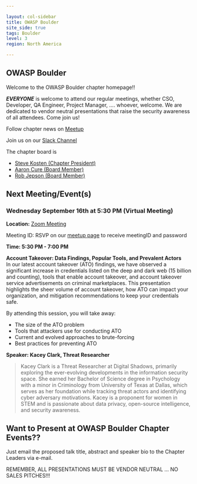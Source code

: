 ```yaml
---

layout: col-sidebar
title: OWASP Boulder
site_side: true
tags: Boulder
level: 3
region: North America

---
```

OWASP Boulder
-----------------
Welcome to the OWASP Boulder chapter homepage!!

***EVERYONE*** is welcome to attend our regular meetings, whether CSO, Developer, QA Engineer, Project Manager, ....  whoever, welcome.  We are dedicated to vendor neutral presentations that raise the security awareness of all attendees.  Come join us!

Follow chapter news on [Meetup](https://www.meetup.com/OWASP-Boulder/) 

Join us on our [Slack Channel](https://join.slack.com/t/boulder-owasp/shared_invite/zt-d7noxlsj-TgOFn6ASwt9lQq1BCxpgxQ) 

The chapter board is 

* [Steve Kosten (Chapter President)](mailto:steve.kosten@owasp.org)
* [Aaron Cure (Board Member)](mailto:aaron.cure@owasp.org)
* [Rob Jepson (Board Member)](mailto:rob.jepson@owasp.org )


Next Meeting/Event(s)
---------------------
### Wednesday September 16th at 5:30 PM (Virtual Meeting)

**Location:** 
<a href="https://zoom.us/j/514365407?pwd=VUdmS1UxVXVMZU12aFFTVmNqaTB4Zz09" target="_blank">Zoom Meeting</a>


Meeting ID: RSVP on our <a href="https://www.meetup.com/OWASP-Denver" target="_blank">meetup page</a> to receive meetingID and password


**Time: 5:30 PM - 7:00 PM**

**Account Takeover: Data Findings, Popular Tools, and Prevalent Actors** <br>
In our latest account takeover (ATO) findings, we have observed a significant increase in credentials listed on the deep and dark web (15 billion and counting), tools that enable account takeover, and account takeover service advertisements on criminal marketplaces. This presentation highlights the sheer volume of account takeover, how ATO can impact your organization, and mitigation recommendations to keep your credentials safe.

By attending this session, you will take away:
- The size of the ATO problem
- Tools that attackers use for conducting ATO
- Current and evolved approaches to brute-forcing
- Best practices for preventing ATO

**Speaker: Kacey Clark, Threat Researcher** 
<br>

>Kacey Clark is a Threat Researcher at Digital Shadows, primarily exploring the ever-evolving developments in the information security space. She earned her Bachelor of Science degree in Psychology with a minor in Criminology from University of Texas at Dallas, which serves as her foundation while tracking threat actors and identifying cyber adversary motivations. Kacey is a proponent for women in STEM and is passionate about data privacy, open-source intelligence, and security awareness.


Want to Present at OWASP Boulder Chapter Events??
--------------------------------------------
Just email the proposed talk title, abstract and speaker bio to the Chapter Leaders via e-mail.  

REMEMBER, ALL PRESENTATIONS MUST BE VENDOR NEUTRAL ... NO SALES PITCHES!!!
